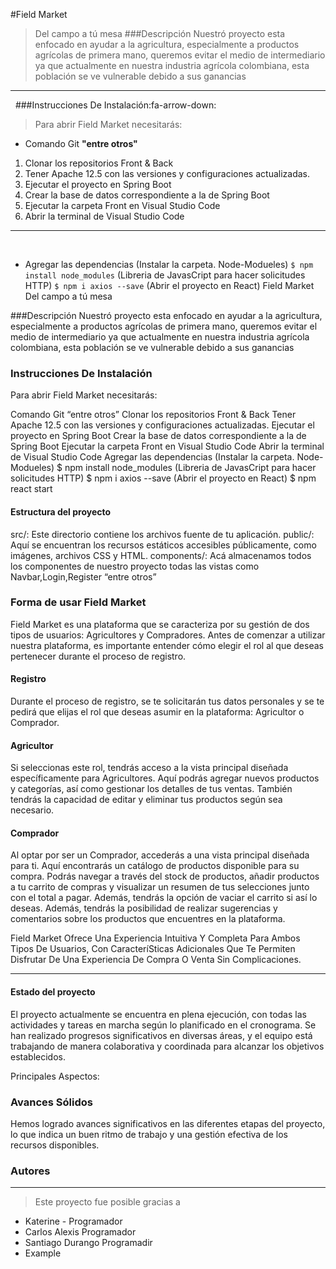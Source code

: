 
#Field Market 
> Del campo a tú mesa
###Descripción
Nuestró proyecto esta enfocado en ayudar a la agricultura, especialmente a productos agrícolas de primera mano, queremos evitar el medio de intermediario ya que actualmente en nuestra industria agrícola colombiana, esta población se ve vulnerable debido a sus ganancias 
    
------------
​
​
###Instrucciones De Instalación:fa-arrow-down:
> Para abrir Field Market necesitarás:
​
 - Comando Git  **"entre otros"**
1.  Clonar los repositorios Front & Back
2. Tener Apache 12.5 con las versiones y configuraciones actualizadas.
3. Ejecutar el proyecto en Spring Boot 
4. Crear la base de datos correspondiente a la de Spring Boot 
5.  Ejecutar la carpeta Front en Visual Studio Code
1. Abrir la terminal de Visual Studio Code 
​
​
------------
​
-  Agregar las dependencias 
 (Instalar la carpeta.  Node-Modueles)
    `$ npm install node_modules`
(Libreria de JavasCript para hacer solicitudes HTTP)
    `$ npm i axios --save`
(Abrir el proyecto en React)
Field Market
Del campo a tú mesa

###Descripción
Nuestró proyecto esta enfocado en ayudar a la agricultura, especialmente a productos agrícolas de primera mano, queremos evitar el medio de intermediario ya que actualmente en nuestra industria agrícola colombiana, esta población se ve vulnerable debido a sus ganancias

### Instrucciones De Instalación
Para abrir Field Market necesitarás:

Comando Git “entre otros”
Clonar los repositorios Front & Back
Tener Apache 12.5 con las versiones y configuraciones actualizadas.
Ejecutar el proyecto en Spring Boot
Crear la base de datos correspondiente a la de Spring Boot
Ejecutar la carpeta Front en Visual Studio Code
Abrir la terminal de Visual Studio Code
Agregar las dependencias
(Instalar la carpeta. Node-Modueles)
$ npm install node_modules
(Libreria de JavasCript para hacer solicitudes HTTP)
$ npm i axios --save
(Abrir el proyecto en React)
$ npm react start
#### Estructura del proyecto
src/: Este directorio contiene los archivos fuente de tu aplicación.
public/: Aquí se encuentran los recursos estáticos accesibles públicamente, como imágenes, archivos CSS y HTML.
components/: Acá almacenamos todos los componentes de nuestro proyecto todas las vistas como Navbar,Login,Register
“entre otros”
### Forma de usar Field Market 
Field Market es una plataforma que se caracteriza por su gestión de dos tipos de usuarios: Agricultores y Compradores. Antes de comenzar a utilizar nuestra plataforma, es importante entender cómo elegir el rol al que deseas pertenecer durante el proceso de registro.

####  Registro 
Durante el proceso de registro, se te solicitarán tus datos personales y se te pedirá que elijas el rol que deseas asumir en la plataforma: Agricultor o Comprador.
#### Agricultor
 Si seleccionas este rol, tendrás acceso a la vista principal diseñada específicamente para Agricultores. Aquí podrás agregar nuevos productos y categorías, así como gestionar los detalles de tus ventas. También tendrás la capacidad de editar y eliminar tus productos según sea necesario.
#### Comprador
 Al optar por ser un Comprador, accederás a una vista principal diseñada para ti. Aquí encontrarás un catálogo de productos disponible para su compra. Podrás navegar a través del stock de productos, añadir productos a tu carrito de compras y visualizar un resumen de tus selecciones junto con el total a pagar. Además, tendrás la opción de vaciar el carrito si así lo deseas. Además, tendrás la posibilidad de realizar sugerencias y comentarios sobre los productos que encuentres en la plataforma.

Field Market Ofrece Una Experiencia Intuitiva Y Completa Para Ambos Tipos De Usuarios, Con CaracteríSticas Adicionales Que Te Permiten Disfrutar De Una Experiencia De Compra O Venta Sin Complicaciones.

------------



#### Estado del proyecto 
El proyecto actualmente se encuentra en plena ejecución, con todas las actividades y tareas en marcha según lo planificado en el cronograma. Se han realizado progresos significativos en diversas áreas, y el equipo está trabajando de manera colaborativa y coordinada para alcanzar los objetivos establecidos.

Principales Aspectos:

### Avances Sólidos
 Hemos logrado avances significativos en las diferentes etapas del proyecto, lo que indica un buen ritmo de trabajo y una gestión efectiva de los recursos disponibles.



### Autores

------------

 
> Este proyecto fue posible gracias a

- Katerine - Programador
- Carlos Alexis Programador
- Santiago Durango Programadir
- Example









